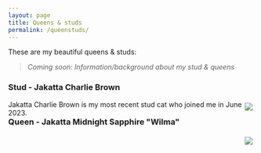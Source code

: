 ```yaml
---
layout: page
title: Queens & studs
permalink: /queenstuds/
---
```

These are my beautiful queens & studs:

> *Coming soon: Information/background about my stud & queens*

<h3>Stud - Jakatta Charlie Brown</h3>
<div style="float:right">
    <img src="/assets/images/gallery/Jakatta_charlie_brown50pc.jpg" style="float:right; padding:5px">
    Jakatta Charlie Brown is my most recent stud cat who joined me in June 2023.

</div>

<div style="float:none">
    <h3>Queen - Jakatta Midnight Sapphire "Wilma" </h3>
</div>

<div style="float:right">
    <img src="/assets/images/gallery/Jakatta_minight_sapphire25pc.jpg" style="float:right; padding:5px">
</div>

<div style="float:none"></div>
